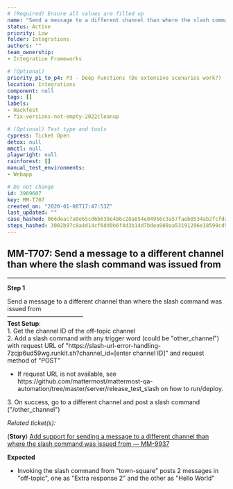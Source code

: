 ```yaml
---
# (Required) Ensure all values are filled up
name: "Send a message to a different channel than where the slash command was issued from"
status: Active
priority: Low
folder: Integrations
authors: ""
team_ownership: 
- Integration Frameworks

# (Optional)
priority_p1_to_p4: P3 - Deep Functions (Do extensive scenarios work?)
location: Integrations
component: null
tags: []
labels: 
- Hackfest
- fix-versions-not-empty-2022cleanup

# (Optional) Test type and tools
cypress: Ticket Open
detox: null
mmctl: null
playwright: null
rainforest: []
manual_test_environments: 
- Webapp

# Do not change
id: 3969607
key: MM-T707
created_on: "2020-01-08T17:47:53Z"
last_updated: ""
case_hashed: 066deac7a0e65cd6b639e486c28a854e04956c3a57faeb0534ab2fcfdabb1f569961634a7f4034afcd4624a2237a13d0
steps_hashed: 3002b97c8a4d14cf6dd9b6f4d3b14d7bdea989aa53191296e18599cd5332281d5c54bdf4afe4f79759a86f9d354f525a
---
```


<!-- (Auto-generated) Based on frontmatter's "key" and "name" -->

## MM-T707: Send a message to a different channel than where the slash command was issued from

---

**Step 1**

Send a message to a different channel than where the slash command was issued from\
–––––––––––––––––––––––––\
**Test Setup**:\
1\. Get the channel ID of the off-topic channel\
2\. Add a slash command with any trigger word (could be "other\_channel") with request URL of "https\://slash-url-error-handling-7zcjp6ud59wg.runkit.sh?channel\_id=\[enter channel ID]" and request method of "POST"

- If request URL is not available, see https\://github.com/mattermost/mattermost-qa-automation/tree/master/server/release\_test\_slash on how to run/deploy.

3\. On success, go to a different channel and post a slash command ("/other\_channel")

_Related ticket(s):_

(**Story**) [Add support for sending a message to a different channel than where the slash command was issued from — MM-9937](https://mattermost.atlassian.net/browse/MM-9937)

**Expected**

- Invoking the slash command from "town-square" posts 2 messages in "off-topic", one as "Extra response 2" and the other as "Hello World"
